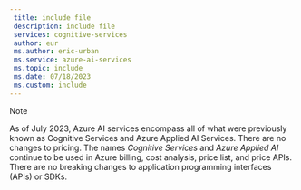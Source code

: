 ```yaml
---
 title: include file
 description: include file
 services: cognitive-services
 author: eur
 ms.author: eric-urban
 ms.service: azure-ai-services
 ms.topic: include
 ms.date: 07/18/2023
 ms.custom: include
---
```


> [!NOTE]
> As of July 2023, Azure AI services encompass all of what were previously known as Cognitive Services and Azure Applied AI Services. There are no changes to pricing. The names *Cognitive Services* and *Azure Applied AI* continue to be used in Azure billing, cost analysis, price list, and price APIs. There are no breaking changes to application programming interfaces (APIs) or SDKs.
